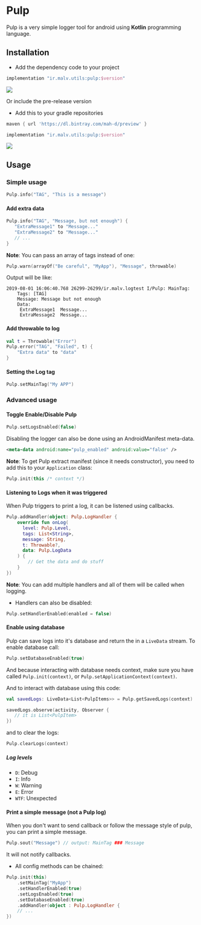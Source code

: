 # Pulp
Pulp is a very simple logger tool for android using **Kotlin** programming language.


## Installation

* Add the dependency code to your project

```groovy
implementation "ir.malv.utils:pulp:$version"
```
<img src="https://img.shields.io/github/release/mahdi-malv/pulp"></img>

Or include the pre-release version

* Add this to your gradle repositories
```groovy
maven { url 'https://dl.bintray.com/mah-d/preview' }
```

```groovy
implementation "ir.malv.utils:pulp:$version"
```
<img src="https://img.shields.io/github/release-pre/mahdi-malv/pulp"></img>


## Usage

### Simple usage

```kotlin
Pulp.info("TAG", "This is a message")
```

#### Add extra data

```kotlin
Pulp.info("TAG", "Message, but not enough") {
   "ExtraMessage1" to "Message..."
   "ExtraMessage2" to "Message..."
   // ...
}
```

**Note**: You can pass an array of tags instead of one:
```kotlin
Pulp.warn(arrayOf("Be careful", "MyApp"), "Message", throwable)
```

Output will be like:
```
2019-08-01 16:06:40.768 26299-26299/ir.malv.logtest I/Pulp: MainTag:
    Tags: [TAG]
    Message: Message but not enough
    Data:
     ExtraMessage1  Message...
     ExtraMessage2  Message...
```

#### Add throwable to log

```kotlin
val t = Throwable("Error")
Pulp.error("TAG", "Failed", t) {
    "Extra data" to "data"
}
```

#### Setting the Log tag

```kotlin
Pulp.setMainTag("My APP")
```

### Advanced usage

#### Toggle Enable/Disable Pulp

```kotlin
Pulp.setLogsEnabled(false)
```

Disabling the logger can also be done using an AndroidManifest meta-data.

```xml
<meta-data android:name="pulp_enabled" android:value="false" />
```
**Note**: To get Pulp extract manifest (since it needs constructor), you need to add this to your `Application` class:

```kotlin
Pulp.init(this /* context */)
```

#### Listening to Logs when it was triggered

When Pulp triggers to print a log, it can be listened using callbacks.

```kotlin
Pulp.addHandler(object: Pulp.LogHandler {
    override fun onLog(
      level: Pulp.Level,
      tags: List<String>,
      message: String,
      t: Throwable?,
      data: Pulp.LogData
    ) {
        // Get the data and do stuff
    }
})
```

**Note**: You can add multiple handlers and all of them will be called when logging.
* Handlers can also be disabled:

```kotlin
Pulp.setHandlerEnabled(enabled = false)
```

#### Enable using database

Pulp can save logs into it's database and return the in a `LiveData` stream.
To enable database call:

```kotlin
Pulp.setDatabaseEnabled(true)
```

And because interacting with database needs context, make sure you have called `Pulp.init(context)`, or `Pulp.setApplicationContext(context)`.

And to interact with database using this code:

```kotlin
val savedLogs: LiveData<List<PulpItems>> = Pulp.getSavedLogs(context)

savedLogs.observe(activity, Observer {
   // it is List<PulpItem>
})
```

and to clear the logs:

```kotlin
Pulp.clearLogs(context)
```

##### Log levels
* `D`: Debug
* `I`: Info
* `W`: Warning
* `E`: Error
* `WTF`: Unexpected

#### Print a simple message (not a Pulp log)
When you don't want to send callback or follow the message style of pulp, you can print a simple message.

```kotlin
Pulp.sout("Message") // output: MainTag ### Message
```
It will not notify callbacks.


* All config methods can be chained:

```kotlin
Pulp.init(this)
    .setMainTag("MyApp")
    .setHandlerEnabled(true)
    .setLogsEnabled(true)
    .setDatabaseEnabled(true)
    .addHandler(object : Pulp.LogHandler {
    // ...
})
```
